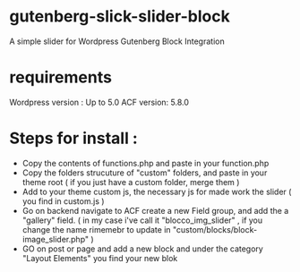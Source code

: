 # gutenberg-slick-slider-block
A simple slider for Wordpress Gutenberg Block Integration

# requirements
Wordpress version : Up to 5.0
ACF version: 5.8.0

# Steps for install :

- Copy the contents of functions.php and paste in your function.php
- Copy the folders strucuture of "custom" folders, and paste in your theme root ( if you just have a custom folder, merge them )
- Add to your theme custom js, the necessary js for made work the slider ( you find in custom.js )
- Go on backend navigate to ACF create a new Field group, and add the a "gallery" field. ( in my case i've call it "blocco_img_slider" , if you change the name rimemebr to update in "custom/blocks/block-image_slider.php" )
- GO on post or page and add a new block and under the category "Layout Elements" you find your new blok

